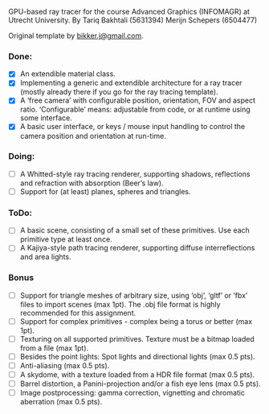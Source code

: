GPU-based ray tracer for the course Advanced Graphics (INFOMAGR) at Utrecht University.
By
Tariq Bakhtali (5631394)
Merijn Schepers (6504477)

Original template by bikker.j@gmail.com.

### Done:
- [x] An extendible material class.
- [x] Implementing a generic and extendible architecture for a ray tracer (mostly already there if
you go for the ray tracing template).
- [x] A ‘free camera’ with configurable position, orientation, FOV and aspect ratio. ‘Configurable’
means: adjustable from code, or at runtime using some interface.
- [x] A basic user interface, or keys / mouse input handling to control the camera position and
orientation at run-time.

### Doing:
- [ ] A Whitted-style ray tracing renderer, supporting shadows, reflections and refraction with
absorption (Beer’s law).
- [ ] Support for (at least) planes, spheres and triangles.

### ToDo:
- [ ] A basic scene, consisting of a small set of these primitives. Use each primitive type at least
once.
- [ ] A Kajiya-style path tracing renderer, supporting diffuse interreflections and area lights.

### Bonus
- [ ] Support for triangle meshes of arbitrary size, using ‘obj’, ‘gltf’ or ‘fbx’ files to import scenes
(max 1pt). The .obj file format is highly recommended for this assignment.
- [ ] Support for complex primitives - complex being a torus or better (max 1pt).
- [ ] Texturing on all supported primitives. Texture must be a bitmap loaded from a file (max 1pt).
- [ ] Besides the point lights: Spot lights and directional lights (max 0.5 pts).
- [ ] Anti-aliasing (max 0.5 pts).
- [ ] A skydome, with a texture loaded from a HDR file format (max 0.5 pts).
- [ ] Barrel distortion, a Panini-projection and/or a fish eye lens (max 0.5 pts).
- [ ] Image postprocessing: gamma correction, vignetting and chromatic aberration (max 0.5 pts).
